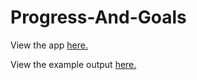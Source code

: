 # Progress-And-Goals

View the app <a href = "https://greeneconome-progress-and-goals-p-and-g-report-6b9cwh.streamlitapp.com" target="_blank">here.</a>

View the example output <a href = "https://github.com/GreenEconoME/Progress-And-Goals/blob/main/Resources/Example%20Progress%20and%20Goals.pdf" target="_blank">here.</a>